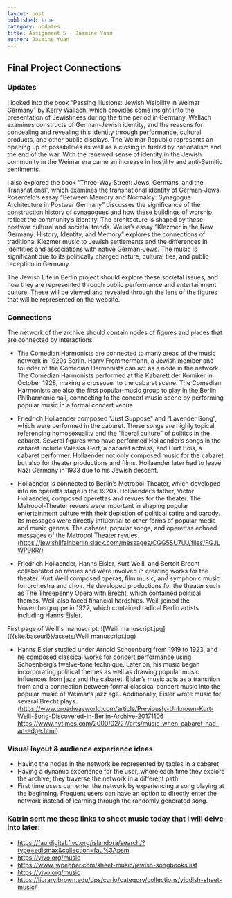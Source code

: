 ```yaml
---
layout: post
published: true
category: updates
title: Assignment 5 - Jasmine Yuan
author: Jasmine Yuan
---
```

## Final Project Connections

### Updates

I looked into the book “Passing Illusions: Jewish Visibility in Weimar Germany” by Kerry Wallach, which provides some insight into the presentation of Jewishness during the time period in Germany. Wallach examines constructs of German-Jewish identity, and the reasons for concealing and revealing this identity through performance, cultural products, and other public displays. The Weimar Republic represents an opening up of possibilities as well as a closing in fueled by nationalism and the end of the war. With the renewed sense of identity in the Jewish community in the Weimar era came an increase in hostility and anti-Semitic sentiments.

I also explored the book “Three-Way Street: Jews, Germans, and the Transnational”, which examines the transnational identity of German-Jews. Rosenfeld’s essay “Between Memory and Normalcy: Synagogue Architecture in Postwar Germany” discusses the significance of the construction history of synagogues and how these buildings of worship reflect the community’s identity. The architecture is shaped by these postwar cultural and societal trends. Weiss’s essay “Klezmer in the New Germany: History, Identity, and Memory” explores the connections of traditional Klezmer music to Jewish settlements and the differences in identities and associations with native German-Jews. The music is significant due to its politically charged nature, cultural ties, and public reception in Germany. 

The Jewish Life in Berlin project should explore these societal issues, and how they are represented through public performance and entertainment culture. These will be viewed and revealed through the lens of the figures that will be represented on the website. 

### Connections

The network of the archive should contain nodes of figures and places that are connected by interactions. 

- The Comedian Harmonists are connected to many areas of the music network in 1920s Berlin. Harry Frommermann, a Jewish member and founder of the Comedian Harmonists can act as a node in the network. The Comedian Harmonists performed at the Kabarett der Komiker in October 1928, making a crossover to the cabaret scene. The Comedian Harmonists are also  the first popular-music group to play in the Berlin Philharmonic hall, connecting to the concert music scene by performing popular music in a formal concert venue.

- Friedrich Hollaender composed "Just Suppose" and “Lavender Song”, which were performed in the cabaret. These songs are highly topical, referencing homosexuality and the “liberal culture” of politics in the cabaret. Several figures who have performed Hollaender’s songs in the cabaret include Valeska Gert, a cabaret actress, and Curt Bois, a cabaret performer. Hollaender not only composed music for the cabaret but also for theater productions and films. Hollaender later had to leave Nazi Germany in 1933 due to his Jewish descent. 

- Hollaender is connected to Berlin’s Metropol-Theater, which developed into an operetta stage in the 1920s. Hollaender’s father, Victor Hollaender, composed operettas and revues for the theater. The Metropol-Theater revues were important in shaping popular entertainment culture with their depiction of political satire and parody. Its messages were directly influential to other forms of popular media and music genres. The cabaret, popular songs, and operettas echoed messages of the Metropol Theater revues. 
(https://jewishlifeinberlin.slack.com/messages/CGG5SU7UJ/files/FGJLWP9RR/)

- Friedrich Hollaender, Hanns Eisler, Kurt Weill, and Bertolt Brecht collaborated on revues and were involved in creating works for the theater. Kurt Weill composed operas, film music, and symphonic music for orchestra and choir. He developed productions for the theater such as The Threepenny Opera with Brecht, which contained political themes. Weill also faced financial hardships. Weill joined the Novembergruppe in 1922, which contained radical Berlin artists including Hanns Eisler. 

First page of Weill's manuscript:
![Weill manuscript.jpg]({{site.baseurl}}/assets/Weill manuscript.jpg)

- Hanns Eisler studied under Arnold Schoenberg from 1919 to 1923, and he composed classical works for concert performance using Schoenberg’s twelve-tone technique. Later on, his music began incorporating political themes as well as drawing popular music influences from jazz and the cabaret. Eisler’s music acts as a transition from and a connection between formal classical concert music into the popular music of Weimar’s jazz age. Additionally, Eisler wrote music for several Brecht plays. (https://www.broadwayworld.com/article/Previously-Unknown-Kurt-Weill-Song-Discovered-in-Berlin-Archive-20171106 
https://www.nytimes.com/2000/02/27/arts/music-when-cabaret-had-an-edge.html)


### Visual layout & audience experience ideas 
- Having the nodes in the network be represented by tables in a cabaret
- Having a dynamic experience for the user, where each time they explore the archive, they traverse the network in a different path. 
- First time users can enter the network by experiencing a song playing at the beginning. Frequent users can have an option to directly enter the network instead of learning through the randomly generated song. 

### Katrin sent me these links to sheet music today that I will delve into later: 
- https://fau.digital.flvc.org/islandora/search/?type=edismax&collection=fau%3Apsm
- https://yivo.org/music
- https://www.jwpepper.com/sheet-music/jewish-songbooks.list
- https://yivo.org/music
- https://library.brown.edu/dps/curio/category/collections/yiddish-sheet-music/



